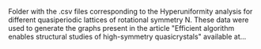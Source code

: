 Folder with the .csv files corresponding to the Hyperuniformity analysis for different quasiperiodic lattices of rotational symmetry N. These data were used to generate the graphs present in the article "Efficient algorithm enables structural studies of high-symmetry quasicrystals" available at...
